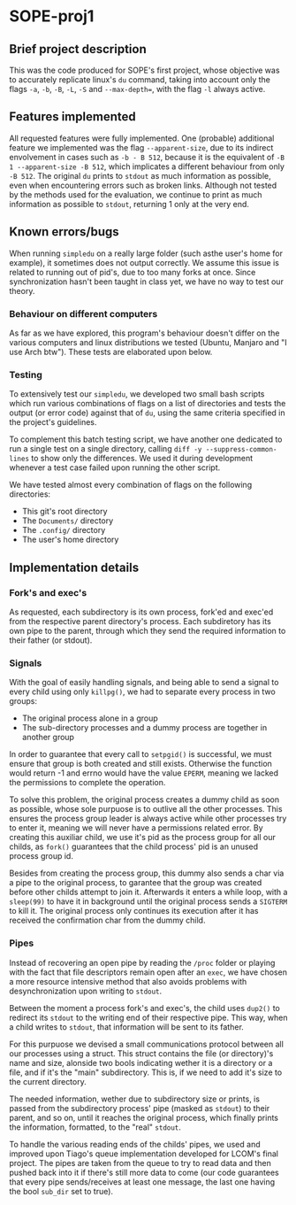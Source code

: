 # SOPE-proj1

## Brief project description

This was the code produced for SOPE's first project, whose objective was to accurately replicate linux's `du` command, taking into account only the flags `-a`, `-b`, `-B`, `-L`, `-S` and `--max-depth=`, with the flag `-l` always active.

## Features implemented

All requested features were fully implemented.
One (probable) additional feature we implemented was the flag `--apparent-size`, due to its indirect envolvement in cases such as `-b - B 512`, because it is the equivalent of `-B 1 --apparent-size -B 512`, which implicates a different behaviour from only `-B 512`.
The original `du` prints to `stdout` as much information as possible, even when encountering errors such as broken links. Although not tested by the methods used for the evaluation, we continue to print as much information as possible to `stdout`, returning 1 only at the very end.

## Known errors/bugs

When running `simpledu` on a really large folder (such asthe user's home for example), it sometimes does not output correctly. We assume this issue is related to running out of pid's, due to too many forks at once. Since synchronization hasn't been taught in class yet, we have no way to test our theory.

### Behaviour on different computers

As far as we have explored, this program's behaviour doesn't differ on the various computers and linux distributions we tested (Ubuntu, Manjaro and "I use Arch btw"). These tests are elaborated upon below.

### Testing

To extensively test our `simpledu`, we developed two small bash scripts which run various combinations of flags on a list of directories and tests the output (or error code) against that of `du`, using the same criteria specified in the project's guidelines.

To complement this batch testing script, we have another one dedicated to run a single test on a single directory, calling `diff -y --suppress-common-lines` to show only the differences. We used it during development whenever a test case failed upon running the other script.

We have tested almost every combination of flags on the following directories:
- This git's root directory
- The `Documents/` directory
- The `.config/` directory
- The user's home directory

## Implementation details

### Fork's and exec's

As requested, each subdirectory is its own process, fork'ed and exec'ed from the respective parent directory's process. Each subdiretory has its own pipe to the parent, through which they send the required information to their father (or stdout).

### Signals

With the goal of easily handling signals, and being able to send a signal to every child using only `killpg()`, we had to separate every process in two groups:
- The original process alone in a group
- The sub-directory processes and a dummy process are together in another group

In order to guarantee that every call to `setpgid()` is successful, we must ensure that group is both created and still exists. Otherwise the function would return -1 and errno would have the value `EPERM`, meaning we lacked the permissions to complete the operation.

To solve this problem, the original process creates a dummy child as soon as possible, whose sole purpuose is to outlive all the other processes. This ensures the process group leader is always active while other processes try to enter it, meaning we will never have a permissions related error. By creating this auxiliar child, we use it's pid as the process group for all our childs, as `fork()` guarantees that the child process' pid is an unused process group id.

Besides from creating the process group, this dummy also sends a char via a pipe to the original process, to garantee that the group was created before other childs attempt to join it. Afterwards it enters a while loop, with a `sleep(99)` to have it in background until the original process sends a `SIGTERM` to kill it. The original process only continues its execution after it has received the confirmation char from the dummy child.

### Pipes

Instead of recovering an open pipe by reading the `/proc` folder or playing with the fact that file descriptors remain open after an `exec`, we have chosen a more resource intensive method that also avoids problems with desynchronization upon writing to `stdout`.

Between the moment a process fork's and exec's, the child uses `dup2()` to  redirect its `stdout` to the writing end of their respective pipe. This way, when a child writes to `stdout`, that information will be sent to its father.

For this purpuose we devised a small communications protocol between all our processes using a struct. This struct contains the file (or directory)'s name and size, alonside two bools indicating wether it is a directory or a file, and if it's the "main" subdirectory. This is, if we need to add it's size to the current directory.

The needed information, wether due to subdirectory size or prints, is passed from the subdirectory process' pipe (masked as `stdout`) to their parent, and so on, until it reaches the original process, which finally prints the information, formatted, to the "real" `stdout`.

To handle the various reading ends of the childs' pipes, we used and improved upon Tiago's queue implementation developed for LCOM's final project. The pipes are taken from the queue to try to read data and then pushed back into it if there's still more data to come (our code guarantees that every pipe sends/receives at least one message, the last one having the bool `sub_dir` set to true).
